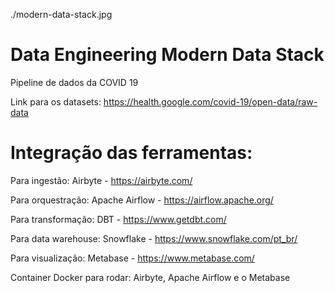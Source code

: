 
./modern-data-stack.jpg

# Data Engineering Modern Data Stack 
Pipeline de dados da COVID 19 

Link para os datasets: https://health.google.com/covid-19/open-data/raw-data

# Integração das ferramentas:

Para ingestão: Airbyte - https://airbyte.com/

Para orquestração: Apache Airflow - https://airflow.apache.org/

Para transformação: DBT - https://www.getdbt.com/

Para data warehouse: Snowflake - https://www.snowflake.com/pt_br/

Para visualização: Metabase - https://www.metabase.com/

Container Docker para rodar: Airbyte, Apache Airflow e o Metabase